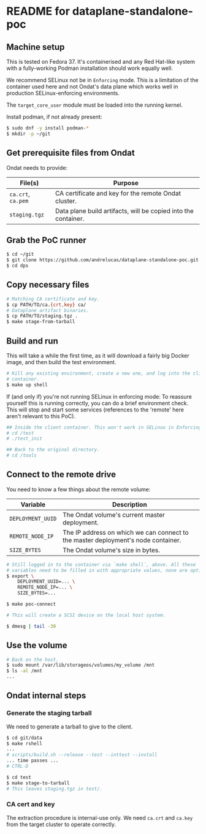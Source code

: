 # README for dataplane-standalone-poc

## Machine setup

This is tested on Fedora 37. It's containerised and any Red Hat-like system
with a fully-working Podman installation should work equally well.

We recommend SELinux not be in `Enforcing` mode. This is a limitation of the
container used here and not Ondat's data plane which works well in production
SELinux-enforcing environments.

The `target_core_user` module must be loaded into the running kernel.

Install podman, if not already present:

```sh
$ sudo dnf -y install podman-*
$ mkdir -p ~/git
```

## Get prerequisite files from Ondat

Ondat needs to provide:

| File(s) | Purpose |
| - | - |
| `ca.crt`, `ca.pem` | CA certificate and key for the remote Ondat cluster. |
| `staging.tgz` | Data plane build artifacts, will be copied into the container. |

## Grab the PoC runner

```sh
$ cd ~/git
$ git clone https://github.com/andrelucas/dataplane-standalone-poc.git dps
$ cd dps
```

## Copy necessary files

```sh
# Matching CA certificate and key.
$ cp PATH/TO/ca.{crt,key} ca/
# Dataplane artifact binaries.
$ cp PATH/TO/staging.tgz .
$ make stage-from-tarball
```

## Build and run

This will take a while the first time, as it will download a fairly big Docker
image, and then build the test environment.

```sh
# Kill any existing environment, create a new one, and log into the client
# container.
$ make up shell
```

If (and only if) you're not running SELinux in enforcing mode: To reassure yourself this is running correctly, you can do a brief environment
check. This will stop and start some services (references to the 'remote' here
aren't relevant to this PoC).

```sh
## Inside the client container. This won't work in SELinux in Enforcing mode.
# cd /test
# ./test_init

## Back to the original directory.
# cd /tools
```

## Connect to the remote drive

You need to know a few things about the remote volume:

| Variable | Description |
| - | - |
| `DEPLOYMENT_UUID` | The Ondat volume's current master deployment. |
| `REMOTE_NODE_IP` | The IP address on which we can connect to the master deployment's node container. |
| `SIZE_BYTES` | The Ondat volume's size in bytes. |

```sh
# Still logged in to the container via `make shell`, above. All these
# variables need to be filled in with appropriate values, none are optional.
$ export \
    DEPLOYMENT_UUID=... \
    REMOTE_NODE_IP=... \
    SIZE_BYTES=...

$ make poc-connect

# This will create a SCSI device on the local host system.

$ dmesg | tail -30
```

## Use the volume

```sh
# Back on the host.
$ sudo mount /var/lib/storageos/volumes/my_volume /mnt
$ ls -al /mnt
...

```

## Ondat internal steps

### Generate the staging tarball

We need to generate a tarball to give to the client.

```sh
$ cd git/data
$ make rshell
...
# scripts/build.sh --release --test --inttest --install
... time passes ...
# CTRL-D

$ cd test
$ make stage-to-tarball
# This leaves staging.tgz in test/.
```

### CA cert and key

The extraction procedure is internal-use only. We need `ca.crt` and `ca.key`
from the target cluster to operate correctly.
